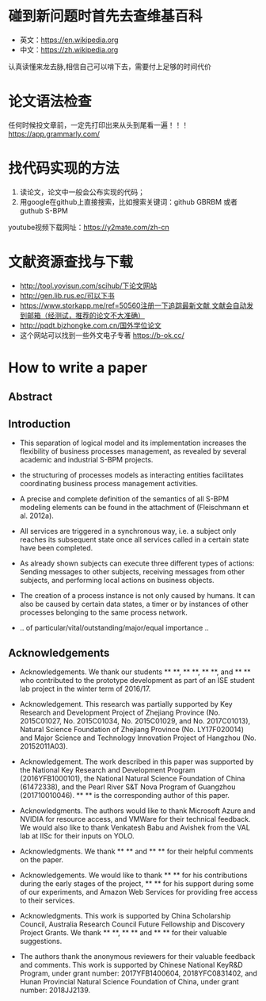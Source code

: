# 碰到新问题时首先去查维基百科
+ 英文：https://en.wikipedia.org
+ 中文：https://zh.wikipedia.org

认真读懂来龙去脉,相信自己可以啃下去，需要付上足够的时间代价

# 论文语法检查 
任何时候投文章前，一定先打印出来从头到尾看一遍！！！
https://app.grammarly.com/

# 找代码实现的方法
1. 读论文，论文中一般会公布实现的代码；
2. 用google在github上直接搜索，比如搜索关键词：github GBRBM 或者guthub S-BPM

youtube视频下载网址：https://y2mate.com/zh-cn

# 文献资源查找与下载
+ http://tool.yovisun.com/scihub/下论文网站
+ http://gen.lib.rus.ec/可以下书
+ https://www.storkapp.me/ref=50560注册一下追踪最新文献,文献会自动发到邮箱（经测试，推荐的论文不大准确）
+ http://pqdt.bjzhongke.com.cn/国外学位论文
+ 这个网站可以找到一些外文电子专著 https://b-ok.cc/

# How to write a paper

## Abstract

## Introduction
+ This separation of logical model and its implementation increases the flexibility of business processes management, as revealed by several academic and industrial S-BPM projects.

+ the structuring of processes models as interacting entities facilitates coordinating business process management activities.
+ A precise and complete definition of the semantics of all S-BPM modeling elements can be found in the attachment of (Fleischmann et al. 2012a). 
+ All services are triggered in a synchronous way, i.e. a subject only reaches its subsequent state once all services called in a certain state have been completed.
+ As already shown subjects can execute three different types of actions: Sending messages to other subjects, 
receiving messages from other subjects, and performing local actions on business objects.

+ The creation of a process instance is not only caused by humans. It can also be caused by certain data states, a timer or by instances of other processes belonging to the same process network.

+ .. of particular/vital/outstanding/major/equal importance ..

## Acknowledgements

+ Acknowledgements. We thank our students ** **, ** **, ** **, and ** ** who contributed to the prototype development as part of an ISE student lab project in the winter term of 2016/17.

+ Acknowledgement. This research was partially supported by Key Research and Development Project of Zhejiang Province (No. 2015C01027, No. 2015C01034, No. 2015C01029, and No. 2017C01013), Natural Science Foundation of Zhejiang Province (No. LY17F020014) and Major Science and Technology Innovation Project of Hangzhou (No. 20152011A03).

+ Acknowledgement. The work described in this paper was supported by the National Key Research and Development Program (2016YFB1000101), the National Natural Science Foundation of China (61472338), and the Pearl River S&T Nova Program of Guangzhou (201710010046). ** ** is the corresponding author of this paper.

+ Acknowledgments. The authors would like to thank Microsoft Azure and NVIDIA for resource access, and VMWare for their technical feedback. We would also like to thank Venkatesh Babu and Avishek from the VAL lab at IISc for their inputs on YOLO.

+ Acknowledgments. We thank ** ** and ** ** for their helpful comments on the paper.

+ Acknowledgements. We would like to thank ** ** for his contributions during the early stages of the project, ** ** for his support during some of our experiments, and Amazon Web Services for providing free access to their services.

+ Acknowledgments. This work is supported by China Scholarship Council, Australia Research Council Future Fellowship and Discovery Project Grants. We thank ** **, ** ** and ** ** for their valuable suggestions.

+ The authors thank the anonymous reviewers for their valuable feedback and comments. This work is supported by Chinese National KeyR&D Program, under grant number: 2017YFB1400604, 2018YFC0831402, and Hunan Provincial Natural Science Foundation of China, under grant number: 2018JJ2139.
